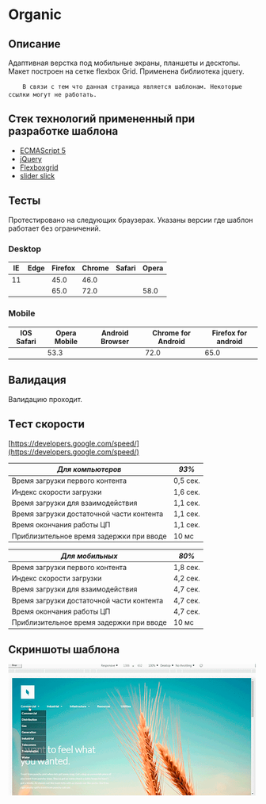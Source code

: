 # Organic


## Описание 

Адаптивная верстка под мобильные экраны, планшеты и десктопы. Макет построен на сетке flexbox Grid. Применена библиотека jquery.

        В связи с тем что данная страница является шаблонам. Некоторые ссылки могут не работать.
## Стек технологий примененный при разработке шаблона

*   [ECMAScript 5](http://es5.github.io/)
*   [jQuery](https://jquery-docs.ru/)
*   [Flexboxgrid](https://github.com/kristoferjoseph/flexboxgrid)
*   [slider slick](https://kenwheeler.github.io/slick/)

##  Тесты    

Протестировано на следующих браузерах. Указаны версии где шаблон работает без ограничений.

### Desktop 
|   IE  |   Edge    |   Firefox |   Chrome  |  Safari   |   Opera   |   
|-------|-----------|-----------|-----------|-----------|-----------|  
|  11   |           |    45.0   |    46.0   |           |           |
|       |           |    65.0   |    72.0   |           |    58.0   |


### Mobile 
| IOS Safari | Opera Mobile | Android Browser | Chrome for Android | Firefox for android |
|------------|--------------|-----------------|--------------------|---------------------|
|            |     53.3     |                 |         72.0       |          65.0       |


##  Валидация    
Валидацию проходит.    


## Tест скорости    
[https://developers.google.com/speed/](https://developers.google.com/speed/)


|  ***Для компьютеров***                    |***93%*** |        
|-------------------------------------------|----------|       
| Время загрузки первого контента           | 0,5 сек. |
| Индекс скорости загрузки                  | 1,6 сек. |
| Время загрузки для взаимодействия         | 1,1 сек. |
| Время загрузки достаточной части контента | 1,1 сек. |
| Время окончания работы ЦП                 | 1,1 сек. |
| Приблизительное время задержки при вводе  | 10 мс    |

|       ***Для мобильных***                 |***80%*** | 
|-------------------------------------------|----------|       
| Время загрузки первого контента           | 1,8 сек. |
| Индекс скорости загрузки                  | 4,2 сек. |
| Время загрузки для взаимодействия         | 4,7 сек. |
| Время загрузки достаточной части контента | 4,7 сек. |
| Время окончания работы ЦП                 | 4,7 сек. |
| Приблизительное время задержки при вводе  | 10 мс    |

##     Скриншоты шаблона

![](main.gif)
